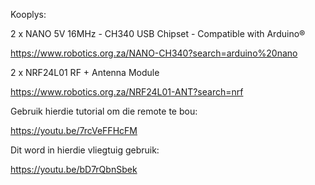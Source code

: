 Kooplys:

2 x NANO 5V 16MHz - CH340 USB Chipset - Compatible with Arduino®

https://www.robotics.org.za/NANO-CH340?search=arduino%20nano

2 x NRF24L01 RF + Antenna  Module

https://www.robotics.org.za/NRF24L01-ANT?search=nrf



Gebruik hierdie tutorial om die remote te bou:

https://youtu.be/7rcVeFFHcFM



Dit word in hierdie vliegtuig gebruik:

https://youtu.be/bD7rQbnSbek

